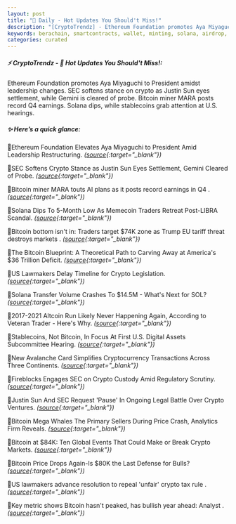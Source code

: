 ```yaml
---
layout: post
title: "🌅 Daily - Hot Updates You Should't Miss!"
description: "[CryptoTrendz] - Ethereum Foundation promotes Aya Miyaguchi to President amidst leadership changes. SEC softens stance on crypto as Justin Sun eyes settlement, while Gemini is cleared of probe. Bitcoin miner MARA posts record Q4 earnings. Solana dips, while stablecoins grab attention at U.S. hearings."
keywords: berachain, smartcontracts, wallet, minting, solana, airdrop, cryptotrendz, blockchain
categories: curated
---
```


##### ⚡ CryptoTrendz - 📌 *Hot Updates You Should't Miss!:*

Ethereum Foundation promotes Aya Miyaguchi to President amidst leadership changes. SEC softens stance on crypto as Justin Sun eyes settlement, while Gemini is cleared of probe. Bitcoin miner MARA posts record Q4 earnings. Solana dips, while stablecoins grab attention at U.S. hearings.

##### ✨ *Here’s a quick glance:*


🔹Ethereum Foundation Elevates Aya Miyaguchi to President Amid Leadership Restructuring. *([source](https://s.avyag.com/t9sn){:target="_blank"})*

🔹SEC Softens Crypto Stance as Justin Sun Eyes Settlement, Gemini Cleared of Probe. *([source](https://s.avyag.com/mnuu){:target="_blank"})*

🔹Bitcoin miner MARA touts AI plans as it posts record earnings in Q4 . *([source](https://s.avyag.com/9pjb){:target="_blank"})*

🔹Solana Dips To 5-Month Low As Memecoin Traders Retreat Post-LIBRA Scandal. *([source](https://s.avyag.com/votf){:target="_blank"})*

🔹Bitcoin bottom isn't in: Traders target $74K zone as Trump EU tariff threat destroys markets . *([source](https://s.avyag.com/925u){:target="_blank"})*

🔹The Bitcoin Blueprint: A Theoretical Path to Carving Away at America's $36 Trillion Deficit. *([source](https://s.avyag.com/jy3f){:target="_blank"})*

🔹US Lawmakers Delay Timeline for Crypto Legislation. *([source](https://s.avyag.com/z6lf){:target="_blank"})*

🔹Solana Transfer Volume Crashes To $14.5M - What's Next for SOL? *([source](https://s.avyag.com/qcol){:target="_blank"})*

🔹2017-2021 Altcoin Run Likely Never Happening Again, According to Veteran Trader - Here's Why. *([source](https://s.avyag.com/ldg2){:target="_blank"})*

🔹Stablecoins, Not Bitcoin, In Focus At First U.S. Digital Assets Subcommittee Hearing. *([source](https://s.avyag.com/6vsc){:target="_blank"})*

🔹New Avalanche Card Simplifies Cryptocurrency Transactions Across Three Continents. *([source](https://s.avyag.com/bwiv){:target="_blank"})*

🔹Fireblocks Engages SEC on Crypto Custody Amid Regulatory Scrutiny. *([source](https://s.avyag.com/518g){:target="_blank"})*

🔹Justin Sun And SEC Request 'Pause' In Ongoing Legal Battle Over Crypto Ventures. *([source](https://s.avyag.com/9e38){:target="_blank"})*

🔹Bitcoin Mega Whales The Primary Sellers During Price Crash, Analytics Firm Reveals. *([source](https://s.avyag.com/8tum){:target="_blank"})*

🔹Bitcoin at $84K: Ten Global Events That Could Make or Break Crypto Markets. *([source](https://s.avyag.com/eokv){:target="_blank"})*

🔹Bitcoin Price Drops Again-Is $80K the Last Defense for Bulls? *([source](https://s.avyag.com/h751){:target="_blank"})*

🔹US lawmakers advance resolution to repeal 'unfair' crypto tax rule . *([source](https://s.avyag.com/ylwh){:target="_blank"})*

🔹Key metric shows Bitcoin hasn't peaked, has bullish year ahead: Analyst . *([source](https://s.avyag.com/yl7d){:target="_blank"})*
